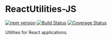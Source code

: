 # ReactUtilities-JS

[![npm version](https://badge.fury.io/js/reactutilities-js.svg)](https://badge.fury.io/js/reactutilities-js)
[![Build Status](https://travis-ci.org/protoman92/ReactUtilities-JS.svg?branch=master)](https://travis-ci.org/protoman92/ReactUtilities-JS)
[![Coverage Status](https://coveralls.io/repos/github/protoman92/ReactUtilities-JS/badge.svg?branch=master)](https://coveralls.io/github/protoman92/ReactUtilities-JS?branch=master)

Utilities for React applications.
